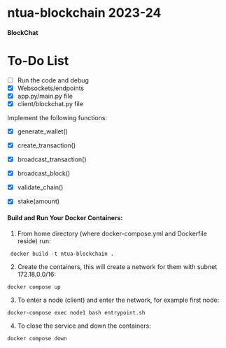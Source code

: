 # ntua-blockchain 2023-24

<!-- <p align="center">
  <img src="./images/logo.png" max-width="50%" />
</p> -->

#### BlockChat

# To-Do List
- [ ] Run the code and debug
- [X] Websockets/endpoints
- [X] app.py/main.py file
- [X] client/blockchat.py file

Implement the following functions:
- [x] generate_wallet()
- [x] create_transaction()
- [x] broadcast_transaction()
- [x] broadcast_block()
- [x] validate_chain()
- [x] stake(amount)


#### Build and Run Your Docker Containers:

1. From home directory (where docker-compose.yml and Dockerfile reside) run:

```  docker build -t ntua-blockchain . ```

2. Create the containers, this will create a network for them with subnet 172.18.0.0/16:

``` docker compose up ```

3. To enter a node (client) and enter the network, for example first node:

``` docker-compose exec node1 bash entrypoint.sh ```

4. To close the service and down the containers:

``` docker compose down ```

